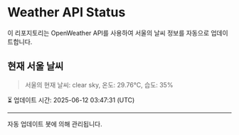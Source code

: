 
# Weather API Status

이 리포지토리는 OpenWeather API를 사용하여 서울의 날씨 정보를 자동으로 업데이트합니다.

## 현재 서울 날씨
> 서울의 현재 날씨: clear sky, 온도: 29.76°C, 습도: 35%

⏳ 업데이트 시간: 2025-06-12 03:47:31 (UTC)

---
자동 업데이트 봇에 의해 관리됩니다.
